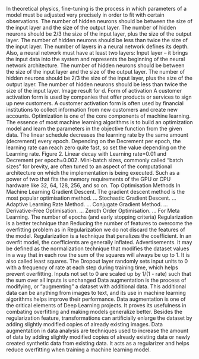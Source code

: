 In theoretical physics, fine-tuning is the process in which parameters of a model must be adjusted very precisely in order to fit with certain observations.
The number of hidden neurons should be between the size of the input layer and the size of the output layer. The number of hidden neurons should be 2/3 the size of the input layer, plus the size of the output layer. The number of hidden neurons should be less than twice the size of the input layer.
The number of layers in a neural network defines its depth.
Also, a neural network must have at least two layers: Input layer – it brings the input data into the system and represents the beginning of the neural network architecture.
The number of hidden neurons should be between the size of the input layer and the size of the output layer. The number of hidden neurons should be 2/3 the size of the input layer, plus the size of the output layer. The number of hidden neurons should be less than twice the size of the input layer.
Image result for d. Form of activation
A customer activation form is used by companies that offer products or services to sign up new customers. A customer activation form is often used by financial institutions to collect information from new customers and create new accounts.
Optimization is one of the core components of machine learning. The essence of most machine learning algorithms is to build an optimization model and learn the parameters in the objective function from the given data.
The linear schedule decreases the learning rate by the same amount (decrement) every epoch. Depending on the Decrement per epoch, the learning rate can reach zero quite fast, so set the value depending on the Learning rate. Figure 2. Linear decay with Learning rate=0.01 and Decrement per epoch=0.002.
Mini-batch sizes, commonly called “batch sizes” for brevity, are often tuned to an aspect of the computational architecture on which the implementation is being executed. Such as a power of two that fits the memory requirements of the GPU or CPU hardware like 32, 64, 128, 256, and so on.
Top Optimisation Methods In Machine Learning
Gradient Descent. The gradient descent method is the most popular optimisation method. ...
Stochastic Gradient Descent. ...
Adaptive Learning Rate Method. ...
Conjugate Gradient Method. ...
Derivative-Free Optimisation. ...
Zeroth Order Optimisation. ...
For Meta Learning.
The number of epochs (and early stopping criteria)
Regularization is a better technique than Reducing the number of features to overcome the overfitting problem as in Regularization we do not discard the features of the model. Regularization is a technique that penalizes the coefficient. In an overfit model, the coefficients are generally inflated.
Advertisements. It may be defined as the normalization technique that modifies the dataset values in a way that in each row the sum of the squares will always be up to 1. It is also called least squares.
The Dropout layer randomly sets input units to 0 with a frequency of rate at each step during training time, which helps prevent overfitting. Inputs not set to 0 are scaled up by 1/(1 - rate) such that the sum over all inputs is unchanged
Data augmentation is the process of modifying, or “augmenting” a dataset with additional data. This additional data can be anything from images to text, and its use in machine learning algorithms helps improve their performance.
Data augmentation is one of the critical elements of Deep Learning projects. It proves its usefulness in combating overfitting and making models generalize better. Besides the regularization feature, transformations can artificially enlarge the dataset by adding slightly modified copies of already existing images.
Data augmentation in data analysis are techniques used to increase the amount of data by adding slightly modified copies of already existing data or newly created synthetic data from existing data. It acts as a regularizer and helps reduce overfitting when training a machine learning model.
